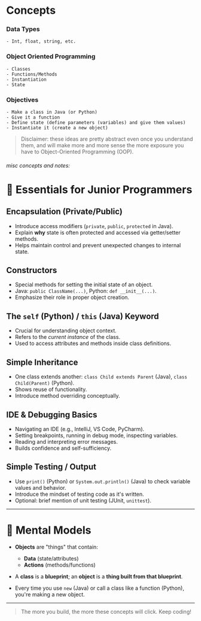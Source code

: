 # Concepts
### Data Types
    - Int, float, string, etc.

### Object Oriented Programming
    - Classes
    - Functions/Methods
    - Instantiation
    - State

### Objectives
    - Make a class in Java (or Python)
    - Give it a function
    - Define state (define parameters (variables) and give them values)
    - Instantiate it (create a new object)

>Disclaimer: these ideas are pretty abstract even once you understand them, and will make more and more sense the more exposure you have to Object-Oriented Programming (OOP).


###### misc concepts and notes:
# 🔧 Essentials for Junior Programmers

## Encapsulation (Private/Public)

- Introduce access modifiers (`private`, `public`, `protected` in Java).
- Explain **why** state is often protected and accessed via getter/setter methods.
- Helps maintain control and prevent unexpected changes to internal state.

## Constructors

- Special methods for setting the initial state of an object.
- Java: `public ClassName(...)`, Python: `def __init__(...)`.
- Emphasize their role in proper object creation.

## The `self` (Python) / `this` (Java) Keyword

- Crucial for understanding object context.
- Refers to the *current instance* of the class.
- Used to access attributes and methods inside class definitions.

## Simple Inheritance

- One class extends another: `class Child extends Parent` (Java), `class Child(Parent)` (Python).
- Shows reuse of functionality.
- Introduce method overriding conceptually.

## IDE & Debugging Basics

- Navigating an IDE (e.g., IntelliJ, VS Code, PyCharm).
- Setting breakpoints, running in debug mode, inspecting variables.
- Reading and interpreting error messages.
- Builds confidence and self-sufficiency.

## Simple Testing / Output

- Use `print()` (Python) or `System.out.println()` (Java) to check variable values and behavior.
- Introduce the mindset of testing code as it's written.
- Optional: brief mention of unit testing (JUnit, `unittest`).

---

# 🧠 Mental Models

- **Objects** are "things" that contain:
  - **Data** (state/attributes)
  - **Actions** (methods/functions)

- A **class** is a **blueprint**; an **object** is a **thing built from that blueprint**.

- Every time you use `new` (Java) or call a class like a function (Python), you're making a new object.

---

> The more you build, the more these concepts will click. Keep coding!
